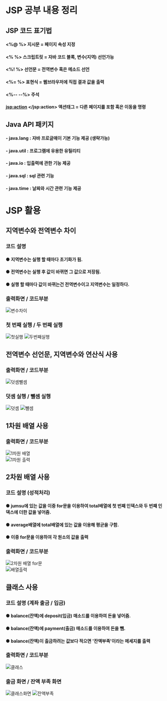 # JSP 공부 내용 정리
## JSP 코드 표기법
#### <%@ %> 지시문 = 페이지 속성 지정
#### <% %> 스크립트릿 = 자바 코드 블록, 변수(지역) 선언가능
#### <%! %> 선언문 = 전역변수 혹은 메소드 선언
#### <%= %> 표현식 = 웹브라우저에 직접 결과 값을 출력
#### <%-- --%> 주석
#### <jsp:action> </jsp:action> 액션태그 = 다른 페이지를 포함 혹은 이동을 명령
## Java API 패키지
#### - java.lang : 자바 프로글매이 기본 기능 제공 (생략가능)
#### - java.util : 프로그램에 유용한 유틸리티
#### - java.io : 입출력에 관한 기능 제공
#### - java.sql : sql 관련 기능
#### - java.time : 날짜와 시간 관련 기능 제공

# JSP 활용

## 지역변수와 전역변수 차이
### 코드 설명
#### ● 지역변수는 실행 할 때마다 초기화가 됨.
#### ● 전역변수는 실행 후 값이 바뀌면 그 값으로 저장됨.
#### ● 실행 할 때마다 값이 바뀌는건 전역변수이고 지역변수는 일정하다.

### 출력화면 / 코드부분
![변수차이](https://user-images.githubusercontent.com/93521099/170395359-620d058d-c126-4c3a-b29d-a68cd8981f27.PNG) <br>
### 첫 번째 실행 / 두 번째 실행
![첫실행](https://user-images.githubusercontent.com/93521099/170395363-0be4edae-6c85-4e32-8370-603b6e3beaed.PNG) ![두번째실행](https://user-images.githubusercontent.com/93521099/170395365-3e424ae5-6df8-4ac1-826e-068156710f95.PNG)

## 전역변수 선언문, 지역변수와 연산식 사용
### 출력화면 / 코드부분
![덧셈뺄셈](https://user-images.githubusercontent.com/93521099/170396136-b0dfaae2-98c8-47bf-ab7d-dfe330bb0623.PNG) <br>
### 덧셈 실행  / 뺄셈 실행
![덧셈](https://user-images.githubusercontent.com/93521099/170396147-afc76327-3218-4c34-8b71-bbadc8977519.PNG) ![뺄셈](https://user-images.githubusercontent.com/93521099/170396142-5d2d8038-b9cf-47ef-a7f8-abaacc5b3868.PNG) 

## 1차원 배열 사용
### 출력화면 / 코드부분
![1차원 배열](https://user-images.githubusercontent.com/93521099/170396982-a7e0030a-d645-480d-82ac-3940c5221cd8.PNG) <br>
![1차원 출력](https://user-images.githubusercontent.com/93521099/170396985-b732b1a5-f42a-4e33-96d1-3c310d109ff8.PNG)

## 2차원 배열 사용
### 코드 설명 (성적처리)
#### ● jumsu에 있는 값을 이중 for문을 이용하여 total배열에 첫 번째 인덱스와 두 번째 인덱스에 더한 값을 넣어줌.
#### ● average배열에 total배열에 있는 값을 이용해 평균을 구함.
#### ● 이중 for문을 이용하여 각 원소의 값을 출력
### 출력화면 / 코드부분
![2차원 배열 for문](https://user-images.githubusercontent.com/93521099/170397062-083492e8-5503-4062-8837-c794579a6c8a.PNG) <br>
![배열출력](https://user-images.githubusercontent.com/93521099/170397066-f78a8484-c260-4d19-a98d-3f4cbab4f420.PNG)

## 클래스 사용
### 코드 설명 (계좌 출금 / 입금)
#### ● balance(잔액)에 deposit(입금) 매소드를 이용하여 돈을 넣어줌.
#### ● balance(잔액)에 payment(출금) 매소드를 이용하여 돈을 뺌.
#### ● balance(잔액)이 출금하려는 값보다 적으면 '잔액부족'이라는 메세지를 출력
### 출력화면 / 코드부분
![클래스](https://user-images.githubusercontent.com/93521099/170397534-afe947b0-58d1-4644-a883-42158c6228dc.PNG) <br>
### 출금 화면 / 잔액 부족 화면
![클래스화면](https://user-images.githubusercontent.com/93521099/170397549-bfb822d9-203f-454c-8431-4a7ce6859322.PNG) ![잔액부족](https://user-images.githubusercontent.com/93521099/170397556-72c5ec6a-f53b-4e70-b6b3-1405b7e48833.PNG)
